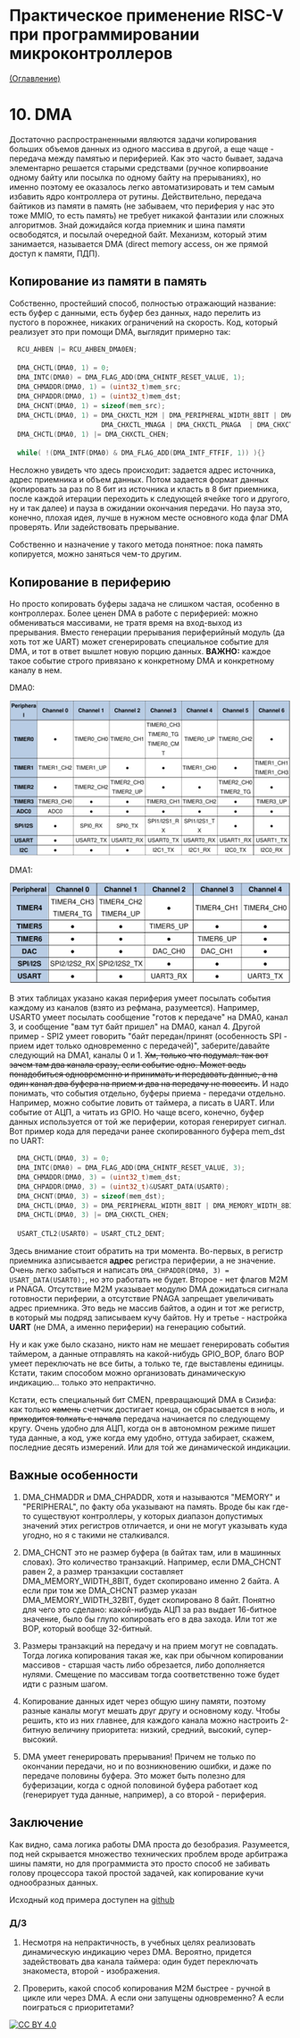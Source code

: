 # Практическое применение RISC-V при программировании микроконтроллеров

[(Оглавление)](index.md)

# 10. DMA

Достаточно распространенными являются задачи копирования больших объемов данных из одного массива в другой, а еще чаще - передача между памятью и периферией. Как это часто бывает, задача элементарно решается старыми средствами (ручное копирвоание одному байту или посылка по одному байту на прерываниях), но именно поэтому ее оказалось легко автоматизировать и тем самым избавить ядро контроллера от рутины. Действительно, передача байтиков из памяти в память (не забываем, что периферия у нас это тоже MMIO, то есть память) не требует никакой фантазии или сложных алгоритмов. Знай дожидайся когда приемник и шина памяти освободятся, и посылай очередной байт. Механизм, который этим занимается, называется DMA (direct memory access, он же прямой доступ к памяти, ПДП).

## Копирование из памяти в память

Собственно, простейший способ, полностью отражающий название: есть буфер с данными, есть буфер без данных, надо перелить из пустого в порожнее, никаких ограничений на скорость. Код, который реализует это при помощи DMA, выглядит примерно так:

```c
  RCU_AHBEN |= RCU_AHBEN_DMA0EN;

  DMA_CHCTL(DMA0, 1) = 0;
  DMA_INTC(DMA0) = DMA_FLAG_ADD(DMA_CHINTF_RESET_VALUE, 1);
  DMA_CHMADDR(DMA0, 1) = (uint32_t)mem_src;
  DMA_CHPADDR(DMA0, 1) = (uint32_t)mem_dst;
  DMA_CHCNT(DMA0, 1) = sizeof(mem_src);
  DMA_CHCTL(DMA0, 1) = DMA_CHXCTL_M2M | DMA_PERIPHERAL_WIDTH_8BIT | DMA_MEMORY_WIDTH_8BIT |
                       DMA_CHXCTL_MNAGA | DMA_CHXCTL_PNAGA  | DMA_CHXCTL_DIR;
  DMA_CHCTL(DMA0, 1) |= DMA_CHXCTL_CHEN;
  
  while( !(DMA_INTF(DMA0) & DMA_FLAG_ADD(DMA_INTF_FTFIF, 1)) ){}
```

Несложно увидеть что здесь происходит: задается адрес источника, адрес приемника и объем данных. Потом задается формат данных (копировать за раз по 8 бит из источника и класть в 8 бит приемника, после каждой итерации переходить к следующей ячейке того и другого, ну и так далее) и пауза в ожидании окончания передачи. Но пауза это, конечно, плохая идея, лучше в нужном месте основного кода флаг DMA проверять. Или задействовать прерывание.

Собственно и назначение у такого метода понятное: пока память копируется, можно заняться чем-то другим.

## Копирование в периферию

Но просто копировать буферы задача не слишком частая, особенно в контроллерах. Более ценен DMA в работе с периферией: можно обмениваться массивами, не тратя время на вход-выход из прерывания. Вместо генерации прерывания периферийный модуль (да хоть тот же UART) может сгенерировать специальное событие для DMA, и тот в ответ вышлет новую порцию данных. **ВАЖНО:** каждое такое событие строго привязано к конкретному DMA и конкретному каналу в нем.

DMA0:

![таблица периферии для DMA0](files/9.DMA0.png)

DMA1:

![таблица периферии для DMA1](files/9.DMA1.png)

В этих таблицах указано какая периферия умеет посылать события каждому из каналов (взято из рефмана, разумеется). Например, USART0 умеет посылать сообщение "готов к передаче" на DMA0, канал 3, и сообщение "вам тут байт пришел" на DMA0, канал 4. Другой пример - SPI2 умеет говорить "байт передан/принят (особенность SPI - прием идет только одновременно с передачей)", заберите/давайте следующий на DMA1, каналы 0 и 1. ~~Хм, только что подумал: так вот зачем там два канала сразу, если событие одно. Может ведь понадобиться одновременно и принимать и передавать данные, а на один канал два буфера на прием и два на передачу не повесить~~. И надо понимать, что события отдельно, буферы приема - передачи отдельно. Например, можно событие ловить от таймера, а писать в UART. Или событие от АЦП, а читать из GPIO. Но чаще всего, конечно, буфер данных используется от той же периферии, которая генерирует сигнал. Вот пример кода для передачи ранее скопированного буфера mem_dst по UART:

```c
  DMA_CHCTL(DMA0, 3) = 0;
  DMA_INTC(DMA0) = DMA_FLAG_ADD(DMA_CHINTF_RESET_VALUE, 3);
  DMA_CHMADDR(DMA0, 3) = (uint32_t)mem_dst;
  DMA_CHPADDR(DMA0, 3) = (uint32_t)&USART_DATA(USART0);
  DMA_CHCNT(DMA0, 3) = sizeof(mem_dst);
  DMA_CHCTL(DMA0, 3) = DMA_PERIPHERAL_WIDTH_8BIT | DMA_MEMORY_WIDTH_8BIT | DMA_CHXCTL_MNAGA | DMA_CHXCTL_DIR;
  DMA_CHCTL(DMA0, 3) |= DMA_CHXCTL_CHEN;
  
  USART_CTL2(USART0) = USART_CTL2_DENT;
```

Здесь внимание стоит обратить на три момента. Во-первых, в регистр приемника азписывается **адрес** регистра периферии, а не значение. Очень легко забыться и написать ```DMA_CHPADDR(DMA0, 3) = USART_DATA(USART0);```, но это работать не будет. Второе - нет флагов M2M и PNAGA. Отсутствие M2M указывает модулю DMA дожидаться сигнала готовности периферии, а отсутствие PNAGA запрещает увеличивать адрес приемника. Это ведь не массив байтов, а один и тот же регистр, в который мы подряд записываем кучу байтов. Ну и третье - настройка **UART** (не DMA, а именно периферии) на генерацию событий.

Ну и как уже было сказано, никто нам не мешает генерировать события таймером, а данные отправлять на какой-нибудь GPIO_BOP, благо BOP умеет переключать не все биты, а только те, где выставлены единицы. Кстати, таким способом можно организовать динамическую индикацию... только это непрактично.

Кстати, есть специальный бит CMEN, превращающий DMA в Сизифа: как только ~~камень~~ счетчик достигает конца, он сбрасывается в ноль, и ~~приходится толкать с начала~~ передача начинается по следующему кругу. Очень удобно для АЦП, когда он в автономном режиме пишет туда данные, а код, уже когда ему удобно, оттуда забирает, скажем, последние десять измерений. Или для той же динамической индикации.

## Важные особенности

1. DMA_CHMADDR и DMA_CHPADDR, хотя и называются "MEMORY" и "PERIPHERAL", по факту оба указывают на память. Вроде бы как где-то существуют контроллеры, у которых диапазон допустимых значений этих регистров отличается, и они не могут указывать куда угодно, но я с такими не сталкивался.

2. DMA_CHCNT это не размер буфера (в байтах там, или в машинных словах). Это количество транзакций. Например, если DMA_CHCNT равен 2, а размер транзакции составляет DMA_MEMORY_WIDTH_8BIT, будет скопировано именно 2 байта. А если при том же DMA_CHCNT размер указан DMA_MEMORY_WIDTH_32BIT, будет скопировано 8 байт. Понятно для чего это сделано: какой-нибудь АЦП за раз выдает 16-битное значение, было бы глупо копировать его в два захода. Или тот же BOP, который вообще 32-битный.

3. Размеры транзакций на передачу и на прием могут не совпадать. Тогда логика копирования такая же, как при обычном копировании массивов - старшая часть либо обрезается, либо дополняется нулями. Смещение по массивам тогда соответственно тоже будет идти с разным шагом.

4. Копирование данных идет через общую шину памяти, поэтому разные каналы могут мешать друг другу и основному коду. Чтобы решить, кто из них главнее, для каждого канала можно настроить 2-битную величину приоритета: низкий, средний, высокий, супер-высокий.

5. DMA умеет генерировать прерывания! Причем не только по окончании передачи, но и по возникновению ошибки, и даже по передаче половины буфера. Это может быть полезно для буферизации, когда с одной половиной буфера работает код (генерирует туда данные, например), а со второй - периферия.

## Заключение

Как видно, сама логика работы DMA проста до безобразия. Разумеется, под ней скрывается множество технических проблем вроде арбитража шины памяти, но для программиста это просто способ не забивать голову процессора такой простой задачей, как копирование кучи однообразных данных.

Исходный код примера доступен на [github](https://github.com/KarakatitsaRISCV/riscv-asm/tree/main/9.DMA)

### Д/З

1. Несмотря на непрактичность, в учебных целях реализовать динамическую индикацию через DMA. Вероятно, придется задействовать два канала таймера: один будет переключать знакоместа, второй - изображения.

2. Проверить, какой способ копирования M2M быстрее - ручной в цикле или через DMA. А если они запущены одновременно? А если поиграться с приоритетами?

[![CC BY 4.0][cc-by-image]][cc-by]

[cc-by]: http://creativecommons.org/licenses/by/4.0/

[cc-by-image]: https://i.creativecommons.org/l/by/4.0/88x31.png

[cc-by-shield]: https://img.shields.io/badge/License-CC%20BY%204.0-lightgrey.svg